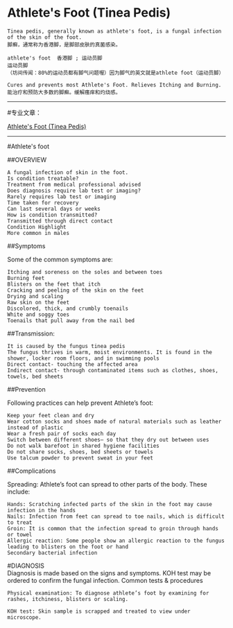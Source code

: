 
#  Athlete's Foot (Tinea Pedis)

    Tinea pedis, generally known as athlete's foot, is a fungal infection of the skin of the foot.
    脚癣，通常称为香港脚，是脚部皮肤的真菌感染。

    athlete's foot  香港脚 ; 运动员脚 
    运动员脚
    （坊间传闻：80%的运动员都有脚气问题喔）因为脚气的英文就是athlete foot（运动员脚）

    Cures and prevents most Athlete's Foot. Relieves Itching and Burning.
    能治疗和预防大多数的脚癣。缓解瘙痒和灼烧感。 

---

#专业文章：

  [Athlete's Foot (Tinea Pedis)](https://www.drugs.com/health-guide/athlete-s-foot-tinea-pedis.html)
  
  
---
#Athlete's foot

##OVERVIEW

    A fungal infection of skin in the foot.
    Is condition treatable?
    Treatment from medical professional advised
    Does diagnosis require lab test or imaging?
    Rarely requires lab test or imaging
    Time taken for recovery
    Can last several days or weeks
    How is condition transmitted?
    Transmitted through direct contact
    Condition Highlight
    More common in males

##Symptoms

  Some of the common symptoms are:

    Itching and soreness on the soles and between toes
    Burning feet
    Blisters on the feet that itch
    Cracking and peeling of the skin on the feet
    Drying and scaling
    Raw skin on the feet
    Discolored, thick, and crumbly toenails
    White and soggy toes
    Toenails that pull away from the nail bed
    
##Transmission:

    It is caused by the fungus tinea pedis
    The fungus thrives in warm, moist environments. It is found in the shower, locker room floors, and in swimming pools
    Direct contact- touching the affected area
    Indirect contact- through contaminated items such as clothes, shoes, towels, bed sheets
    
##Prevention

Following practices can help prevent Athlete’s foot:

    Keep your feet clean and dry
    Wear cotton socks and shoes made of natural materials such as leather instead of plastic
    Wear a fresh pair of socks each day
    Switch between different shoes– so that they dry out between uses
    Do not walk barefoot in shared hygiene facilities
    Do not share socks, shoes, bed sheets or towels
    Use talcum powder to prevent sweat in your feet
    
##Complications

Spreading: Athlete’s foot can spread to other parts of the body. These include:

    Hands: Scratching infected parts of the skin in the foot may cause infection in the hands
    Nails: Infection from feet can spread to toe nails, which is difficult to treat
    Groin: It is common that the infection spread to groin through hands or towel
    Allergic reaction: Some people show an allergic reaction to the fungus leading to blisters on the foot or hand
    Secondary bacterial infection
    
#DIAGNOSIS    
Diagnosis is made based on the signs and symptoms. KOH test may be ordered to confirm the fungal infection.
Common tests & procedures

    Physical examination: To diagnose athlete’s foot by examining for rashes, itchiness, blisters or scaling.

    KOH test: Skin sample is scrapped and treated to view under microscope.
    
 
